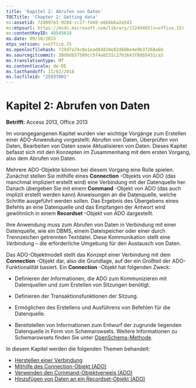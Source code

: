 ```yaml
---
title: 'Kapitel 2: Abrufen von Daten'
TOCTitle: 'Chapter 2: Getting data'
ms:assetid: 72d097e1-9284-cc27-fd48-e6bbb6a2a543
ms:mtpsurl: https://msdn.microsoft.com/library/JJ249465(v=office.15)
ms:contentKeyID: 48545619
ms.date: 09/18/2015
mtps_version: v=office.15
ms.openlocfilehash: 729d7a74c8e1ead84810e82d608e4e9b37268a6b
ms.sourcegitcommit: 38d0db57580cc5f4a0231c27b1643f8db5431ca3
ms.translationtype: MT
ms.contentlocale: de-DE
ms.lasthandoff: 11/02/2018
ms.locfileid: "25937001"
---
```

# <a name="chapter-2-getting-data"></a>Kapitel 2: Abrufen von Daten

**Betrifft**: Access 2013, Office 2013

Im vorangegangenen Kapitel wurden vier wichtige Vorgänge zum Erstellen einer ADO-Anwendung vorgestellt: Abrufen von Daten, Überprüfen von Daten, Bearbeiten von Daten sowie Aktualisieren von Daten. Dieses Kapitel befasst sich mit den Konzepten im Zusammenhang mit dem ersten Vorgang, also dem Abrufen von Daten.

Mehrere ADO-Objekte können bei diesem Vorgang eine Rolle spielen. Zunächst stellen Sie mithilfe eines **Connection** -Objekts von ADO (das manchmal impliziert erstellt wird) eine Verbindung mit der Datenquelle her. Danach übergeben Sie mit einem **Command** -Objekt von ADO (das auch implizit erstellt werden kann) Anweisungen an die Datenquelle, welche Schritte ausgeführt werden sollen. Das Ergebnis des Übergebens eines Befehls an eine Datenquelle und das Empfangen der Antwort wird gewöhnlich in einem **Recordset** -Objekt von ADO dargestellt.

Ihre Anwendung muss zum Abrufen von Daten in Verbindung mit einer Datenquelle, wie ein DBMS, einem Dateispeicher oder einer durch Trennzeichen getrennten Textdatei. Diese Kommunikation stellt eine *Verbindung* – die erforderliche Umgebung für den Austausch von Daten.

Das ADO-Objektmodell stellt das Konzept einer Verbindung mit dem **Connection** -Objekt dar, also die Grundlage, auf der ein Großteil der ADO-Funktionalität basiert. Ein **Connection** -Objekt hat folgenden Zweck:

- Definieren der Informationen, die ADO zum Kommunizieren mit Datenquellen und zum Erstellen von Sitzungen benötigt.

- Definieren der Transaktionsfunktionen der Sitzung.

- Ermöglichen des Erstellens und Ausführens von Befehlen für die Datenquelle.

- Bereitstellen von Informationen zum Entwurf der zugrunde liegenden Datenquelle in Form von Schemarowsets. Weitere Informationen zu Schemarowsets finden Sie unter [OpenSchema-Methode](openschema-method-ado.md).

In diesem Kapitel werden die folgenden Themen behandelt:

- [Herstellen einer Verbindung](making-a-connection.md)
- [Mithilfe des Connection-Objekt (ADO)](using-the-connection-object-access.md)
- [Verwenden den Command-Objektverweis (ADO)](using-the-command-object-access.md)
- [Hinzufügen von Daten an ein Recordset-Objekt (ADO)](adding-data-to-a-recordset.md)